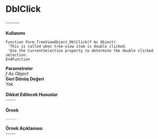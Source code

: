 # DblClick

\-------\
\
**Kullanımı**

```
Function Form_TreeViewObject_DblClick(f As Object)
 'This is called when tree-view item is double clicked.
 'Use the CurrentSelection property to determine the double clicked selection.
EndFunction
```

**Parametreler**\
_f As Object_\
**Geri Dönüş Değeri**\
Yok\
\
**Dikkat Edilecek Hususlar**\
\-----\
\
**Örnek**

```
-----
```

**Örnek Açıklaması**\
\-----

